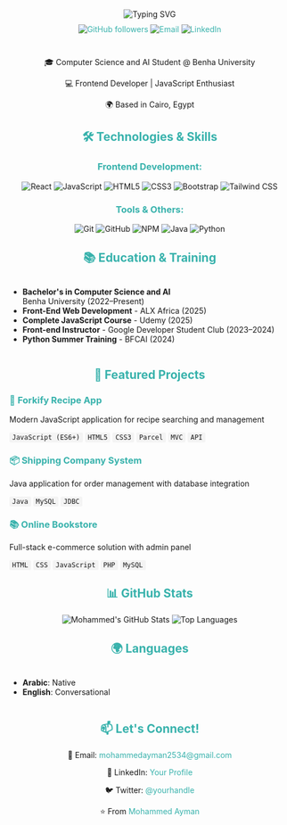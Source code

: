 <div align="center">
  <img src="https://readme-typing-svg.demolab.com?font=Fira+Code&size=30&duration=3000&pause=1000&color=38B2AC&center=true&vCenter=true&width=435&lines=Hello%2C+I'm+Mohammed+Ayman" alt="Typing SVG" />
</div>

<div align="center">
  <a href="https://github.com/m7medA">
    <img src="https://img.shields.io/github/followers/m7medA?style=social" alt="GitHub followers">
  </a>
  <a href="mailto:mohammedayman2534@gmail.com">
    <img src="https://img.shields.io/badge/Email-Contact%20Me-red" alt="Email">
  </a>
  <a href="https://linkedin.com/in/yourprofile">
    <img src="https://img.shields.io/badge/LinkedIn-Connect-blue" alt="LinkedIn">
  </a>
</div>

<br>

<div align="center">
  <p>🎓 Computer Science and AI Student @ Benha University</p>
  <p>💻 Frontend Developer | JavaScript Enthusiast</p>
  <p>🌍 Based in Cairo, Egypt</p>
</div>

<h2 align="center">🛠️ Technologies & Skills</h2>

<div align="center">
  <h3>Frontend Development:</h3>
  <img src="https://img.shields.io/badge/-React-61DAFB?logo=react&logoColor=white" alt="React">
  <img src="https://img.shields.io/badge/-JavaScript-F7DF1E?logo=javascript&logoColor=black" alt="JavaScript">
  <img src="https://img.shields.io/badge/-HTML5-E34F26?logo=html5&logoColor=white" alt="HTML5">
  <img src="https://img.shields.io/badge/-CSS3-1572B6?logo=css3&logoColor=white" alt="CSS3">
  <img src="https://img.shields.io/badge/-Bootstrap-7952B3?logo=bootstrap&logoColor=white" alt="Bootstrap">
  <img src="https://img.shields.io/badge/-Tailwind_CSS-38B2AC?logo=tailwind-css&logoColor=white" alt="Tailwind CSS">
  
  <h3>Tools & Others:</h3>
  <img src="https://img.shields.io/badge/-Git-F05032?logo=git&logoColor=white" alt="Git">
  <img src="https://img.shields.io/badge/-GitHub-181717?logo=github&logoColor=white" alt="GitHub">
  <img src="https://img.shields.io/badge/-NPM-CB3837?logo=npm&logoColor=white" alt="NPM">
  <img src="https://img.shields.io/badge/-Java-007396?logo=java&logoColor=white" alt="Java">
  <img src="https://img.shields.io/badge/-Python-3776AB?logo=python&logoColor=white" alt="Python">
</div>

<h2 align="center">📚 Education & Training</h2>

<ul>
  <li><strong>Bachelor's in Computer Science and AI</strong><br>Benha University (2022–Present)</li>
  <li><strong>Front-End Web Development</strong> - ALX Africa (2025)</li>
  <li><strong>Complete JavaScript Course</strong> - Udemy (2025)</li>
  <li><strong>Front-end Instructor</strong> - Google Developer Student Club (2023–2024)</li>
  <li><strong>Python Summer Training</strong> - BFCAI (2024)</li>
</ul>

<h2 align="center">🌟 Featured Projects</h2>

<div>
  <h3>🍴 <a href="https://forkify-m7med.netlify.app">Forkify Recipe App</a></h3>
  <p>Modern JavaScript application for recipe searching and management</p>
  <p><code>JavaScript (ES6+)</code> <code>HTML5</code> <code>CSS3</code> <code>Parcel</code> <code>MVC</code> <code>API</code></p>
  
  <h3>📦 Shipping Company System</h3>
  <p>Java application for order management with database integration</p>
  <p><code>Java</code> <code>MySQL</code> <code>JDBC</code></p>
  
  <h3>📚 Online Bookstore</h3>
  <p>Full-stack e-commerce solution with admin panel</p>
  <p><code>HTML</code> <code>CSS</code> <code>JavaScript</code> <code>PHP</code> <code>MySQL</code></p>
</div>

<h2 align="center">📊 GitHub Stats</h2>

<div align="center">
  <img src="https://github-readme-stats.vercel.app/api?username=m7medA&show_icons=true&theme=radical" alt="Mohammed's GitHub Stats">
  <img src="https://github-readme-stats.vercel.app/api/top-langs/?username=m7medA&layout=compact&theme=radical" alt="Top Languages">
</div>

<h2 align="center">🌍 Languages</h2>

<ul>
  <li><strong>Arabic</strong>: Native</li>
  <li><strong>English</strong>: Conversational</li>
</ul>

<h2 align="center">📫 Let's Connect!</h2>

<div align="center">
  <p>📧 Email: <a href="mailto:mohammedayman2534@gmail.com">mohammedayman2534@gmail.com</a></p>
  <p>💼 LinkedIn: <a href="https://linkedin.com/in/yourprofile">Your Profile</a></p>
  <p>🐦 Twitter: <a href="https://twitter.com/yourhandle">@yourhandle</a></p>
</div>

<div align="center">
  <p>⭐ From <a href="https://github.com/m7medA">Mohammed Ayman</a></p>
</div>

<style>
  div {
    margin: 10px 0;
  }
  h2, h3 {
    color: #38B2AC;
  }
  code {
    background: #f4f4f4;
    padding: 2px 5px;
    border-radius: 3px;
    font-family: monospace;
  }
  a {
    color: #38B2AC;
    text-decoration: none;
  }
  a:hover {
    text-decoration: underline;
  }
  ul {
    text-align: left;
    display: inline-block;
  }
</style>
